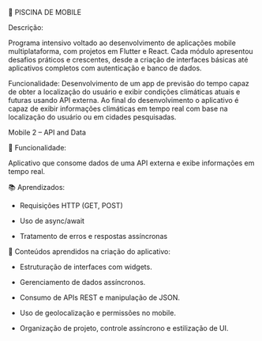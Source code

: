 📱 PISCINA DE MOBILE

Descrição:

Programa intensivo voltado ao desenvolvimento de aplicações mobile multiplataforma, com projetos em Flutter e React. Cada módulo apresentou desafios práticos e crescentes, desde a criação de interfaces básicas até aplicativos completos com autenticação e banco de dados.

Funcionalidade: Desenvolvimento de um app de previsão do tempo capaz de obter a localização do usuário e exibir condições climáticas atuais e futuras usando API externa. Ao final do desenvolvimento o aplicativo é capaz de exibir informações climáticas em tempo real com base na localização do usuário ou em cidades pesquisadas.

Mobile 2 – API and Data

🧩 Funcionalidade:

Aplicativo que consome dados de uma API externa e exibe informações em tempo real.

📚 Aprendizados:

- Requisições HTTP (GET, POST)

- Uso de async/await

- Tratamento de erros e respostas assíncronas

🧠 Conteúdos aprendidos na criação do aplicativo:

- Estruturação de interfaces com widgets.

- Gerenciamento de dados assíncronos.

- Consumo de APIs REST e manipulação de JSON.

- Uso de geolocalização e permissões no mobile.

- Organização de projeto, controle assíncrono e estilização de UI.
